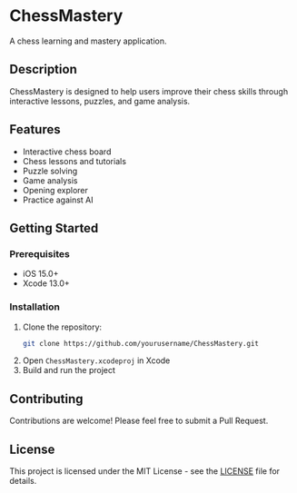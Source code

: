 # ChessMastery

A chess learning and mastery application.

## Description

ChessMastery is designed to help users improve their chess skills through interactive lessons, puzzles, and game analysis.

## Features

- Interactive chess board
- Chess lessons and tutorials
- Puzzle solving
- Game analysis
- Opening explorer
- Practice against AI

## Getting Started

### Prerequisites

- iOS 15.0+
- Xcode 13.0+

### Installation

1. Clone the repository:
   ```bash
   git clone https://github.com/yourusername/ChessMastery.git
   ```
2. Open `ChessMastery.xcodeproj` in Xcode
3. Build and run the project

## Contributing

Contributions are welcome! Please feel free to submit a Pull Request.

## License

This project is licensed under the MIT License - see the [LICENSE](LICENSE) file for details.

